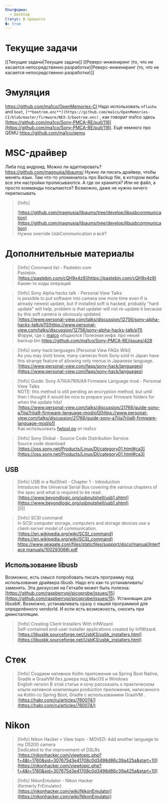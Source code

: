 ```yaml
---
Платформа:
  - Desktop
Статус: В процессе
💲: true
---
```

# Текущие задачи
[[Текущие задачи|Текущие задачи]]
[[Реверс-инжениринг (то, что не касается непосредственно разработки)|Реверс-инжениринг (то, что не касается непосредственно разработки)]]
# Эмуляция
https://github.com/ma1co/OpenMemories-CI
Надо использовать `nflasha` and `boot`, `[**bootrom.enc**](https://github.com/ma1co/OpenMemories-CI/blob/master/firmware/NEX-3/bootrom.enc)` , как говорит ma1co здесь [https://github.com/ma1co/Sony-PMCA-RE/pull/116](https://github.com/ma1co/Sony-PMCA-RE/pull/116).
Ещё немного про QEMU
https://github.com/ma1co/qemu
  
# MSC-драйвер
Либа под андроид. Можно ли адаптировать?
https://github.com/magnusja/libaums/
Нужно ли писать драйвер, чтобы менять язык. Там что-то упоминалось про Backup file, в котором якобы все эти настройки прописываются. А где он хранится? Или не файл, а просто комманды посылаются?
Возможно, даже не нужно ничего переписывать

> [!info]  
>  
> [https://github.com/magnusja/libaums/tree/develop/libusbcommunication](https://github.com/magnusja/libaums/tree/develop/libusbcommunication)  
Нужно override UsbCommunication и всё?
# Дополнительные материалы

> [!info] Command list - Pastebin.com  
> Pastebin.  
> [https://pastebin.com/cQH9x4z9](https://pastebin.com/cQH9x4z9)  
Какие-то коды операций

> [!info] Sony Alpha hacks talk - Personal View Talks  
> is possible to put software into camera one more time even if is already newest update, but if installed soft is hacked, probably "hard update" will help, problem is that updater will not re-update it because by this soft camera is obviously updated.  
> [https://www.personal-view.com/talks/discussion/12756/sony-alpha-hacks-talk/p11](https://www.personal-view.com/talks/discussion/12756/sony-alpha-hacks-talk/p11)  
Форум, где с [malco](https://www.personal-view.com/talks/profile/malco) общаются
Полезная инфа: про некий backup.bin
https://github.com/ma1co/Sony-PMCA-RE/issues/428

> [!info] sony-hack:languages [Personal View FAQs Wiki]  
> As you may (not) know, many cameras from Sony sold in Japan have this strange feature of allowing only menus in Japanese language.  
> [https://www.personal-view.com/faqs/sony-hack/languages](https://www.personal-view.com/faqs/sony-hack/languages)  

> [!info] Guide: Sony A7III/A7RIII/A9 Firmware Language mod - Personal View Talks  
> NOTE: this method is still pending an encryption method, but until then I thought it would be nice to prepare your firmware folders for when the update hits!  
> [https://www.personal-view.com/talks/discussion/21766/guide-sony-a7iiia7riiia9-firmware-language-mod/p1](https://www.personal-view.com/talks/discussion/21766/guide-sony-a7iiia7riiia9-firmware-language-mod/p1)  
Как использовать [fwtool.py](http://fwtool.py) от ma1co

> [!info] Sony Global - Source Code Distribution Service  
> Source code download  
> [https://oss.sony.net/Products/Linux/DI/category01.html#ca3](https://oss.sony.net/Products/Linux/DI/category01.html#ca3)  
## USB

> [!info] USB in a NutShell - Chapter 1 - Introduction  
> Introduces the Universal Serial Bus covering the various chapters of the spec and what is required to be read.  
> [https://www.beyondlogic.org/usbnutshell/usb1.shtml](https://www.beyondlogic.org/usbnutshell/usb1.shtml)  
[[i]]

> [!info] SCSI command  
> In SCSI computer storage, computers and storage devices use a client-server model of communication.  
> [https://en.wikipedia.org/wiki/SCSI_command](https://en.wikipedia.org/wiki/SCSI_command)  
[https://www.seagate.com/files/staticfiles/support/docs/manual/Interface manuals/100293068j.pdf](https://www.seagate.com/files/staticfiles/support/docs/manual/Interface%20manuals/100293068j.pdf)
## Использование libusb
Возможно, есть смысл попробовать писать программу под использование драйвера libusb. Надо его как-то устанавливать/заменять.
Эта дискуссия на Гитхабе может быть полезна: [https://github.com/raspberrypi/picoprobe/issues/15](https://github.com/raspberrypi/picoprobe/issues/15).
Установщик для libusbK. Возможно, устанавливать сразу с нашей программой для определённого vendorId. И если есть возможность, сносить при деинсталляции.

> [!info] Creating Client Installers With InfWizard  
> Self-contained end-user installer applications created by InfWizard.  
> [https://libusbk.sourceforge.net/UsbK3/usbk_installers.html](https://libusbk.sourceforge.net/UsbK3/usbk_installers.html)  
# Стек

> [!info] Создаем нативное Kotlin приложение на Spring Boot Native, Gradle и GraalVM без докера под MacOS и Windows  
> English version В этой статье я хочу рассказать о практическом опыте нативной компиляции production приложения, написанного на Kotlin со Spring Boot, Gradle с использованием GraalVM .  
> [https://habr.com/ru/articles/760074/](https://habr.com/ru/articles/760074/)  
# Nikon

> [!info] Nikon Hacker • View topic - MOVED: Add another language to my D5200 camera  
> Dedicated to the improvement of DSLRs  
> [https://nikonhacker.com/viewtopic.php?f=4&t=1760&sid=307675d3e41708c0d3498d86c39a425a&start=10](https://nikonhacker.com/viewtopic.php?f=4&t=1760&sid=307675d3e41708c0d3498d86c39a425a&start=10)  

> [!info] NikonEmulator - Nikon Hacker  
> (formerly FrEmulator)  
> [https://nikonhacker.com/wiki/NikonEmulator](https://nikonhacker.com/wiki/NikonEmulator)